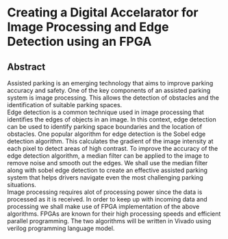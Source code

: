 # Creating a Digital Accelarator for Image Processing and Edge Detection using an FPGA
## Abstract
Assisted parking is an emerging technology that aims to improve parking accuracy and safety. One of the key components of an assisted parking system is image processing. This allows the detection of obstacles and the identification of suitable parking spaces.
<br>
Edge detection is a common technique used in image processing that identifies the edges of objects in an image. In this context, edge detection can be used to identify parking space boundaries and the location of obstacles. One popular algorithm for edge detection is the Sobel edge detection algorithm. This calculates the gradient of the image intensity at each pixel to detect areas of high contrast. To improve the accuracy of the edge detection algorithm, a median filter can be applied to the image to remove noise and smooth out the edges. We shall use the median filter along with sobel edge detection to create an effective assisted parking system that helps drivers navigate even the most challenging parking situations.
<br>
Image processing requires alot of processing power since the data is processed as it is received. In order to keep up with incoming data and processing we shall make use of FPGA implementation of the above algorithms. FPGAs are known for their high processing speeds and efficient parallel programming. The two algorithms will be written in Vivado using verilog programming language model.

